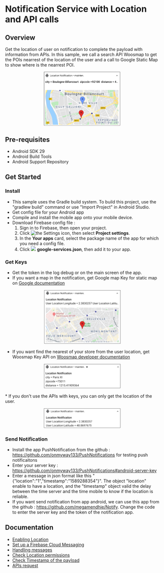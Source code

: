 ﻿# Notification Service with Location and API calls

##  Overview

Get the location of user on notification to complete the payload with information from APIs. In this sample, we call a search API Woosmap to get the POIs nearrest of the location of the user and a call to Google Static Map to show where is the nearrest POI.
<p align="center">
	<img src="./assets/notif.png" alt="Notification Location" width="50%">
</p>


##  Pre-requisites

- Android SDK 29
- Android Build Tools
- Android Support Repository

##  Get Started

### Install
* This sample uses the Gradle build system. To build this project, use the "gradlew build" command or use "Import Project" in Android Studio.
* Get config file for your Android app
* Compile and install the mobile app onto your mobile device.
* Download Firebase config file :
	1.  Sign in to Firebase, then open your project.
	2.  Click <img src="https://storage.googleapis.com/support-kms-prod/vMSwtm9y2uvHQAg2OfjmWpsBMtG4xwSIPWxh" alt="the Settings icon" width="2%">, then select  **Project settings**.
	3.  In the  **Your apps**  card, select the package name of the app for which you need a config file.
	4.  Click  ![](https://lh3.googleusercontent.com/F_l_k73LFMmhZzlG3uUxR85785RlZFMYIszJFNl6Xq4k_xMLdgotg_O95JGyk8bSlQ=w24) **google-services.json**, then add it to your app.

### Get Keys
* Get the token in the log debug or on the main screen of the app.
* If you want a map in the notification, get Google map Key for static map on [Google documentation](https://developers.google.com/maps/documentation/maps-static/get-api-key)
<p align="center">
 	<img src="./assets/GmapStatic.png" alt="Google map Static" width="50%">
</p>

* If you want find the nearest of your store from the user location, get Woosmap Key API on [Woosmap developer documentation](https://developers.woosmap.com/get-started)
<p align="center">
	<img src="./assets/SearchAPIonly.png" alt="Search API" width="50%">
</p>
* If you don't use the APIs with keys, you can only get the location of the user.
<p align="center">
	<img src="./assets/userLocation.png" alt="User Location" width="50%">
</p>

### Send Notification
* Install the app PushNotification from the github : https://github.com/onmyway133/PushNotifications for testing push notificaitons 
* Enter your server key : https://github.com/onmyway133/PushNotifications#android-server-key
* Enter a message in json format like this "{"location":"1","timestamp":"1589288354"}". The object "location" enable to have a location, and the "timestamp" object valid the delay between the time server and the time mobile to know if the location is reliable.
* If you want send notification from app android, we can use this app from the github : https://github.com/megamendhie/Notify. Change the code to enter the server key and the token of the notification app.

## Documentation

* [Enabling Location](./EnablingLocation.md)
* [Set up a Firebase Cloud Messaging](./SetupFirebaseCloudMessaging.md)
* [Handling messages](./HandlingMessages.md)
* [Check Location permissions](./CheckLocationpermissions.md)
* [Check Timestamp of the payload](./CheckTimeStamp.md)
* [APIs request](./APIsrequest.md)


